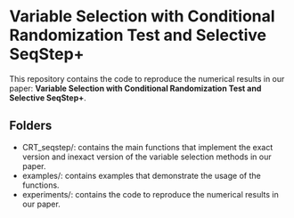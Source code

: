 # Variable Selection with Conditional Randomization Test and Selective SeqStep+
This repository contains the code to reproduce the numerical results in our paper: **Variable Selection with Conditional Randomization Test and Selective SeqStep+**.

## Folders
* CRT_seqstep/: contains the main functions that implement the exact version and inexact version of the variable selection methods in our paper. 
* examples/: contains examples that demonstrate the usage of the functions.
* experiments/: contains the code to reproduce the numerical results in our paper.

